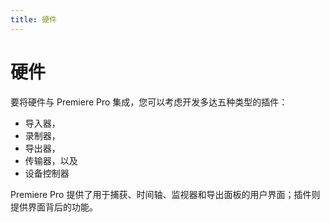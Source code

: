 ```yaml
---
title: 硬件
---
```

# 硬件

要将硬件与 Premiere Pro 集成，您可以考虑开发多达五种类型的插件：

- 导入器，
- 录制器，
- 导出器，
- 传输器，以及
- 设备控制器

Premiere Pro 提供了用于捕获、时间轴、监视器和导出面板的用户界面；插件则提供界面背后的功能。